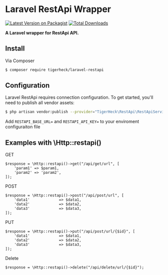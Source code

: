 # Laravel RestApi Wrapper

[![Latest Version on Packagist](https://img.shields.io/packagist/v/tigerheck/laravel-restapi.svg?style=flat-square)](https://packagist.org/packages/tigerheck/laravel-restapi)
[![Total Downloads](https://img.shields.io/packagist/dt/tigerheck/laravel-restapi.svg?style=flat-square)](https://packagist.org/packages/tigerheck/laravel-restapi)


**A Laravel wrapper for RestApi API.**

## Install

Via Composer

``` bash
$ composer require tigerheck/laravel-restapi
```


## Configuration

Laravel RestApi requires connection configuration. To get started, you'll need to publish all vendor assets:

```bash
$ php artisan vendor:publish --provider="TigerHeck\RestApi\RestApiServiceProvider"
```

Add `RESTAPI_BASE_URL=` and `RESTAPI_API_KEY=` to your enviroment configuraiton file

## Examples with \Http::restapi()

GET 
```
$response = \Http::restapi()->get("/api/get/url", [
    'param1' => $param1,
    'param2' => 'param2',
]);
```

POST
```
$response = \Http::restapi()->post("/api/post/url", [
    'data1'             => $data1,
    'data2'             => $data2,
    'data3'             => $data3,
]);
```

PUT
```
$response = \Http::restapi()->put("/api/post/url/{$id}", [
    'data1'             => $data1,
    'data2'             => $data2,
    'data3'             => $data3,
]);
```

Delete
```
$response = \Http::restapi()->delete("/api/delete/url/{$id}");
```
